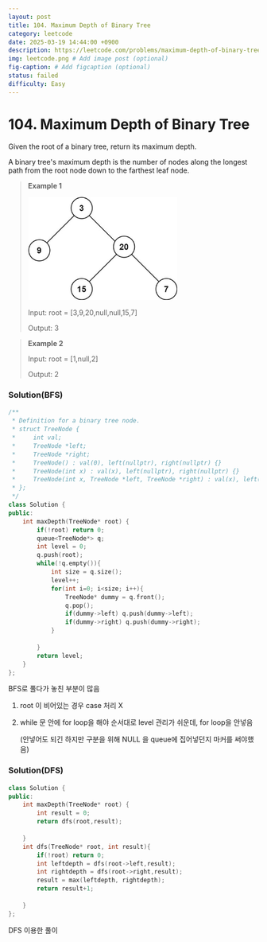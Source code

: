 ```yaml
---
layout: post
title: 104. Maximum Depth of Binary Tree
category: leetcode
date: 2025-03-19 14:44:00 +0900
description: https://leetcode.com/problems/maximum-depth-of-binary-tree/description/?envType=study-plan-v2&envId=top-interview-150
img: leetcode.png # Add image post (optional)
fig-caption: # Add figcaption (optional)
status: failed
difficulty: Easy
---
```


# 104. Maximum Depth of Binary Tree

Given the root of a binary tree, return its maximum depth.

A binary tree's maximum depth is the number of nodes along the longest path from the root node down to the farthest leaf node.

> **Example 1**
> 
> <img src="../imgs/104-1.jpg" alt="104-1" width="300"/>
> 
> Input: root = [3,9,20,null,null,15,7]
> 
> Output: 3

> **Example 2**
> 
> Input: root = [1,null,2]
> 
> Output: 2


### Solution(BFS)
```cpp
/**
 * Definition for a binary tree node.
 * struct TreeNode {
 *     int val;
 *     TreeNode *left;
 *     TreeNode *right;
 *     TreeNode() : val(0), left(nullptr), right(nullptr) {}
 *     TreeNode(int x) : val(x), left(nullptr), right(nullptr) {}
 *     TreeNode(int x, TreeNode *left, TreeNode *right) : val(x), left(left), right(right) {}
 * };
 */
class Solution {
public:
    int maxDepth(TreeNode* root) {
        if(!root) return 0;
        queue<TreeNode*> q;
        int level = 0;
        q.push(root);
        while(!q.empty()){
            int size = q.size();
            level++;
            for(int i=0; i<size; i++){
                TreeNode* dummy = q.front();
                q.pop();
                if(dummy->left) q.push(dummy->left);
                if(dummy->right) q.push(dummy->right);
            }

        }
        return level;
    }
};
```

BFS로 풀다가 놓친 부분이 많음 

1. root 이 비어있는 경우 case 처리 X
2. while 문 안에 for loop을 해야 순서대로 level 관리가 쉬운데, for loop을 안넣음

   (안넣어도 되긴 하지만 구분을 위해 NULL 을 queue에 집어넣던지 마커를 써야했음)

### Solution(DFS)
```cpp
class Solution {
public:
    int maxDepth(TreeNode* root) {
        int result = 0;
        return dfs(root,result);

    }
    int dfs(TreeNode* root, int result){
        if(!root) return 0;
        int leftdepth = dfs(root->left,result);
        int rightdepth = dfs(root->right,result);
        result = max(leftdepth, rightdepth);
        return result+1;

    }
};
```

DFS 이용한 풀이 
